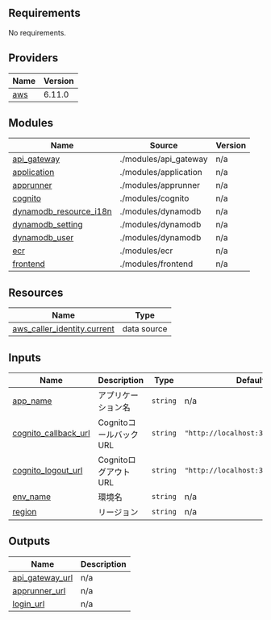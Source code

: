 <!-- BEGIN_TF_DOCS -->
## Requirements

No requirements.

## Providers

| Name | Version |
|------|---------|
| <a name="provider_aws"></a> [aws](#provider\_aws) | 6.11.0 |

## Modules

| Name | Source | Version |
|------|--------|---------|
| <a name="module_api_gateway"></a> [api\_gateway](#module\_api\_gateway) | ./modules/api_gateway | n/a |
| <a name="module_application"></a> [application](#module\_application) | ./modules/application | n/a |
| <a name="module_apprunner"></a> [apprunner](#module\_apprunner) | ./modules/apprunner | n/a |
| <a name="module_cognito"></a> [cognito](#module\_cognito) | ./modules/cognito | n/a |
| <a name="module_dynamodb_resource_i18n"></a> [dynamodb\_resource\_i18n](#module\_dynamodb\_resource\_i18n) | ./modules/dynamodb | n/a |
| <a name="module_dynamodb_setting"></a> [dynamodb\_setting](#module\_dynamodb\_setting) | ./modules/dynamodb | n/a |
| <a name="module_dynamodb_user"></a> [dynamodb\_user](#module\_dynamodb\_user) | ./modules/dynamodb | n/a |
| <a name="module_ecr"></a> [ecr](#module\_ecr) | ./modules/ecr | n/a |
| <a name="module_frontend"></a> [frontend](#module\_frontend) | ./modules/frontend | n/a |

## Resources

| Name | Type |
|------|------|
| [aws_caller_identity.current](https://registry.terraform.io/providers/hashicorp/aws/latest/docs/data-sources/caller_identity) | data source |

## Inputs

| Name | Description | Type | Default | Required |
|------|-------------|------|---------|:--------:|
| <a name="input_app_name"></a> [app\_name](#input\_app\_name) | アプリケーション名 | `string` | n/a | yes |
| <a name="input_cognito_callback_url"></a> [cognito\_callback\_url](#input\_cognito\_callback\_url) | CognitoコールバックURL | `string` | `"http://localhost:3000/callback"` | no |
| <a name="input_cognito_logout_url"></a> [cognito\_logout\_url](#input\_cognito\_logout\_url) | CognitoログアウトURL | `string` | `"http://localhost:3000/logout"` | no |
| <a name="input_env_name"></a> [env\_name](#input\_env\_name) | 環境名 | `string` | n/a | yes |
| <a name="input_region"></a> [region](#input\_region) | リージョン | `string` | n/a | yes |

## Outputs

| Name | Description |
|------|-------------|
| <a name="output_api_gateway_url"></a> [api\_gateway\_url](#output\_api\_gateway\_url) | n/a |
| <a name="output_apprunner_url"></a> [apprunner\_url](#output\_apprunner\_url) | n/a |
| <a name="output_login_url"></a> [login\_url](#output\_login\_url) | n/a |
<!-- END_TF_DOCS -->